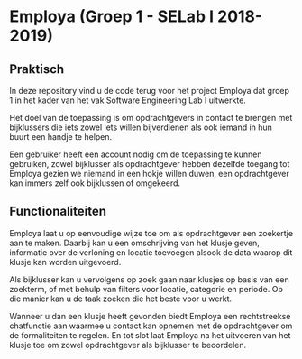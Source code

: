 # Employa (Groep 1 - SELab I 2018-2019)
## Praktisch

In deze repository vind u de code terug voor het project Employa dat groep 1 in het kader van het vak Software Engineering Lab I uitwerkte.

Het doel van de toepassing is om opdrachtgevers in contact te brengen met bijklussers die iets zowel iets willen bijverdienen als ook iemand in hun buurt een handje te helpen.

Een gebruiker heeft een account nodig om de toepassing te kunnen gebruiken, zowel bijklusser als opdrachtgever hebben dezelfde toegang tot Employa gezien we niemand in een hokje willen duwen, een opdrachtgever kan immers zelf ook bijklussen of omgekeerd.

## Functionaliteiten

Employa laat u op eenvoudige wijze toe om als opdrachtgever een zoekertje aan te maken. Daarbij kan u een omschrijving van het klusje geven, informatie over de verloning en locatie toevoegen alsook de data waarop dit klusje kan worden uitgevoerd.

Als bijklusser kan u vervolgens op zoek gaan naar klusjes op basis van een zoekterm, of met behulp van filters voor locatie, categorie en periode. Op die manier kan u de taak zoeken die het beste voor u werkt.

Wanneer u dan een klusje heeft gevonden biedt Employa een rechtstreekse chatfunctie aan waarmee u contact kan opnemen met de opdrachtgever om de formaliteiten te regelen. En tot slot laat Employa na het uitvoeren van het klusje toe om zowel opdrachtgever als bijklusser te beoordelen.
